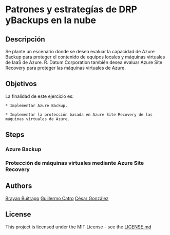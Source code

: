 # Patrones y estrategías de DRP yBackups en la nube

## Descripción

Se plante un escenario donde se desea evaluar la capacidad de Azure Backup para proteger el contenido de equipos locales y máquinas virtuales de IaaS de Azure. R. Datum Corporation también desea evaluar Azure Site Recovery para proteger las máquinas virtuales de Azure.



## Objetivos 

La finalidad de este ejercicio es: 
	
	* Implementar Azure Backup.
	
	* Implementar la protección basada en Azure Site Recovery de las máquinas virtuales de Azure.
	
## Steps

### Azure Backup

### Protección de máquinas virtuales mediante Azure Site Recovery


	
## Authors

[Brayan Buitrago](https://github.com/DonSantiagoS) 
[Guillermo Catro](https://github.com/memo1019) 
[César González](https://github.com/csarssj) 

## License

This project is licensed under the MIT License - see the [LICENSE.md](LICENSE.md) 